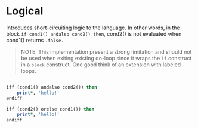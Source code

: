 # Logical

Introduces short-circuiting logic to the language. In other words, in the block `if cond1() andalso cond2() then`, cond2() is not evaluated when cond1() returns `.false.`

> NOTE: This implementation present a strong limitation and should not be used when exiting existing do-loop since it wraps the `if` construct in a `block` construct. One good think of an extension with labeled loops.

```fortran

iff (cond1() andalso cond2()) then
    print*, 'hello!' 
endiff

iff (cond2() orelse cond1()) then
    print*, 'hello!'
endiff

```

